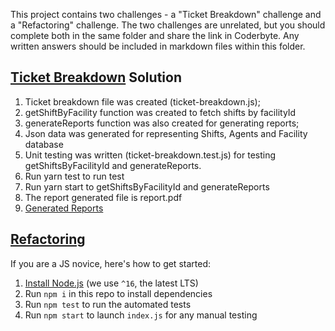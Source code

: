 This project contains two challenges - a "Ticket Breakdown" challenge and a "Refactoring" challenge. The two challenges are unrelated, but you should complete both in the same folder and share the link in Coderbyte. Any written answers should be included in markdown files within this folder.


## [Ticket Breakdown](Ticket_Breakdown.md) Solution
1. Ticket breakdown file was created (ticket-breakdown.js);
2. getShiftByFacility function was created to fetch shifts by facilityId
3. generateReports function was also created for generating reports;
4. Json data was generated for representing Shifts, Agents and Facility database
5. Unit testing was written (ticket-breakdown.test.js) for testing getShiftsByFacilityId and generateReports.
6. Run yarn test to run test
7. Run yarn start to getShiftsByFacilityId and generateReports
8. The report generated file is report.pdf
9. [Generated Reports](https://github.com/Moses-763/clipboard-health/blob/main/report.pdf)


## [Refactoring](Refactoring.md)

If you are a JS novice, here's how to get started:
1. [Install Node.js](https://nodejs.org/en/download/) (we use `^16`, the latest LTS)
2. Run `npm i` in this repo to install dependencies
3. Run `npm test` to run the automated tests
4. Run `npm start` to launch `index.js` for any manual testing
